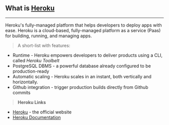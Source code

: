 ## What is [Heroku](https://www.heroku.com/)
---

Heroku's fully-managed platform that helps developers to deploy apps with ease.
Heroku is a cloud-based, fully-managed platform as a service (Paas) for building, running, and managing apps.

> A short-list with features:

- Runtime - Heroku empowers developers to deliver products using a CLI, called *Heroku Toolbelt*
- PostgreSQL DBMS - a powerful database already configured to be production-ready
- Automatic scaling - Heroku scales in an instant, both vertically and horizontally.
- Github integration - trigger production builds directly from Github commits

> **Heroku Links**

- [Heroku](https://www.heroku.com/) - the official website
- [Heroku Documentation](https://devcenter.heroku.com/)

<br />
